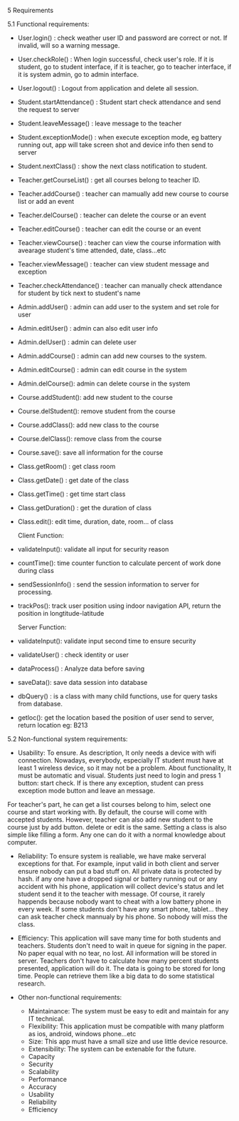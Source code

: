 5 Requirements

5.1 Functional requirements:

- User.login() : check weather user ID and password are correct or not. If invalid, will so a warning message.
- User.checkRole() : When login successful, check user's role. If it is student, go to student interface, if it is teacher, go to teacher interface, if it is system admin, go to admin interface.
- User.logout() : Logout from application and delete all session.

- Student.startAttendance() : Student start check attendance and send the request to server
- Student.leaveMessage() : leave message to the teacher
- Student.exceptionMode() : when execute exception mode, eg battery running out, app will take screen shot and device info                             then send to server 
- Student.nextClass() : show the next class notification to student.

- Teacher.getCourseList() : get all courses belong to teacher ID.
- Teacher.addCourse() : teacher can mamually add new course to course list or add an event
- Teacher.delCourse() : teacher can delete the course or an event
- Teacher.editCourse() : teacher can edit the course or an event
- Teacher.viewCourse() : teacher can view the course information with avearage student's time attended, date, class...etc
- Teacher.viewMessage() : teacher can view student message and exception
- Teacher.checkAttendance() : teacher can manually check attendance for student by tick next to student's name


- Admin.addUser() : admin can add user to the system and set role for user
- Admin.editUser() : admin can also edit user info
- Admin.delUser() : admin can delete user
- Admin.addCourse() : admin can add new courses to the system.
- Admin.editCourse() : admin can edit course in the system
- Admin.delCourse(): admin can delete course in the system

- Course.addStudent(): add new student to the course
- Course.delStudent(): remove student from the course
- Course.addClass(): add new class to the course
- Course.delClass(): remove class from the course
- Course.save(): save all information for the course

- Class.getRoom() : get class room
- Class.getDate() : get date of the class
- Class.getTime() : get time start class
- Class.getDuration() : get the duration of class
- Class.edit(): edit time, duration,  date, room... of class

  Client Function:
- validateInput(): validate all input for security reason
- countTime(): time counter function to calculate percent of work done during class
- sendSessionInfo() : send the session information to server for processing.
- trackPos(): track user position using indoor navigation API, return the position in longtitude-latitude

  Server Function:
- validateInput(): validate input second time to ensure security
- validateUser() : check identity or user
- dataProcess() : Analyze data before saving
- saveData(): save data session into database
- dbQuery() : is a class with many child functions, use for query tasks from database.
- getloc(): get the location based the position of user send to server, return location eg: B213


5.2 Non-functional system requirements:

  - Usability:
    To ensure. As description, It only needs a device with wifi connection. Nowadays, everybody, especially IT student must have at least 1 wireless device, so it may not be a problem. About functionality, It must be automatic and visual. Students just need to login and press 1 button: start check. If is there any exception, student can press exception mode button and leave an message. 

  For teacher's part, he can get a list courses belong to him, select one course and start working with. By default, the course will come with accepted students. However, teacher can also add new student to the course just by add button. delete or edit is the same. Setting a class is also simple like filling a form. Any one can do it with a normal knowledge about computer.
    
  - Reliability: 
    To ensure system is realiable, we have make serveral exceptions for that. For example, input valid in both client and server ensure nobody can put a bad stuff on. All private data is protected by hash. if any one have a dropped signal or battery running out or any accident with his phone, application will collect device's status and let student send it to the teacher with message. Of course, it rarely happends because nobody want to cheat with a low battery phone in every week. 
    If some students don't have any smart phone, tablet... they can ask teacher check mannualy by his phone. So nobody will miss the class.

  - Efficiency: 
    This application will save many time for both students and teachers. Students don't need to wait in queue for signing in the paper. No paper equal with no tear, no lost. All information will be stored in server. Teachers don't have to calculate how many percent students presented, application will do it. The data is going to be stored for long time. People can retrieve them like a big data to do some statistical research.
    
  - Other non-functional requirements:
    - Maintainance: The system must be easy to edit and maintain for any IT technical.
    - Flexibility: This application must be compatible with many platform as ios, android, windows phone...etc
    - Size: This app must have a small size and use little device resource.
    - Extensibility: The system can be extenable for the future.
    - Capacity
    - Security
    - Scalability
    - Performance
    - Accuracy
    - Usability
    - Reliability
    - Efficiency


